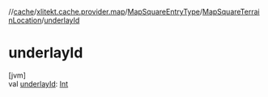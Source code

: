 //[cache](../../../../index.md)/[xlitekt.cache.provider.map](../../index.md)/[MapSquareEntryType](../index.md)/[MapSquareTerrainLocation](index.md)/[underlayId](underlay-id.md)

# underlayId

[jvm]\
val [underlayId](underlay-id.md): [Int](https://kotlinlang.org/api/latest/jvm/stdlib/kotlin/-int/index.html)
